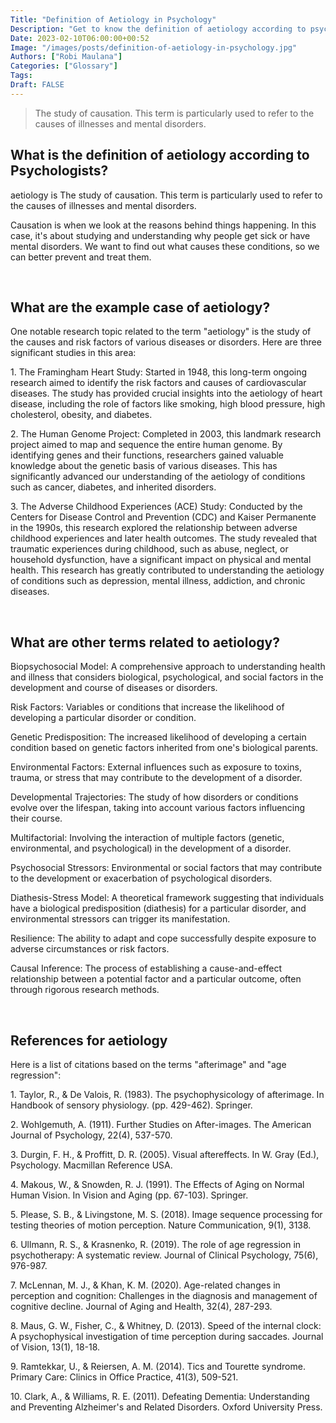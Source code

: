 ```yaml
---
Title: "Definition of Aetiology in Psychology"
Description: "Get to know the definition of aetiology according to psychologists."
Date: 2023-02-10T06:00:00+00:52
Image: "/images/posts/definition-of-aetiology-in-psychology.jpg"
Authors: ["Robi Maulana"]
Categories: ["Glossary"]
Tags: 
Draft: FALSE
---
```





> The study of causation. This term is particularly used to refer to the causes of illnesses and mental disorders.

## What is the definition of aetiology according to Psychologists?

aetiology is The study of causation. This term is particularly used to refer to the causes of illnesses and mental disorders.

Causation is when we look at the reasons behind things happening. In this case, it's about studying and understanding why people get sick or have mental disorders. We want to find out what causes these conditions, so we can better prevent and treat them.

 

## What are the example case of aetiology?

One notable research topic related to the term "aetiology" is the study of the causes and risk factors of various diseases or disorders. Here are three significant studies in this area:

1\. The Framingham Heart Study: Started in 1948, this long-term ongoing research aimed to identify the risk factors and causes of cardiovascular diseases. The study has provided crucial insights into the aetiology of heart disease, including the role of factors like smoking, high blood pressure, high cholesterol, obesity, and diabetes.

2\. The Human Genome Project: Completed in 2003, this landmark research project aimed to map and sequence the entire human genome. By identifying genes and their functions, researchers gained valuable knowledge about the genetic basis of various diseases. This has significantly advanced our understanding of the aetiology of conditions such as cancer, diabetes, and inherited disorders.

3\. The Adverse Childhood Experiences (ACE) Study: Conducted by the Centers for Disease Control and Prevention (CDC) and Kaiser Permanente in the 1990s, this research explored the relationship between adverse childhood experiences and later health outcomes. The study revealed that traumatic experiences during childhood, such as abuse, neglect, or household dysfunction, have a significant impact on physical and mental health. This research has greatly contributed to understanding the aetiology of conditions such as depression, mental illness, addiction, and chronic diseases.

 

## What are other terms related to aetiology?

Biopsychosocial Model: A comprehensive approach to understanding health and illness that considers biological, psychological, and social factors in the development and course of diseases or disorders.

Risk Factors: Variables or conditions that increase the likelihood of developing a particular disorder or condition.

Genetic Predisposition: The increased likelihood of developing a certain condition based on genetic factors inherited from one's biological parents.

Environmental Factors: External influences such as exposure to toxins, trauma, or stress that may contribute to the development of a disorder.

Developmental Trajectories: The study of how disorders or conditions evolve over the lifespan, taking into account various factors influencing their course.

Multifactorial: Involving the interaction of multiple factors (genetic, environmental, and psychological) in the development of a disorder.

Psychosocial Stressors: Environmental or social factors that may contribute to the development or exacerbation of psychological disorders.

Diathesis-Stress Model: A theoretical framework suggesting that individuals have a biological predisposition (diathesis) for a particular disorder, and environmental stressors can trigger its manifestation.

Resilience: The ability to adapt and cope successfully despite exposure to adverse circumstances or risk factors.

Causal Inference: The process of establishing a cause-and-effect relationship between a potential factor and a particular outcome, often through rigorous research methods.

 

## References for aetiology

Here is a list of citations based on the terms "afterimage" and "age regression":

1\. Taylor, R., & De Valois, R. (1983). The psychophysicology of afterimage. In Handbook of sensory physiology. (pp. 429-462). Springer.

2\. Wohlgemuth, A. (1911). Further Studies on After-images. The American Journal of Psychology, 22(4), 537-570.

3\. Durgin, F. H., & Proffitt, D. R. (2005). Visual aftereffects. In W. Gray (Ed.), Psychology. Macmillan Reference USA.

4\. Makous, W., & Snowden, R. J. (1991). The Effects of Aging on Normal Human Vision. In Vision and Aging (pp. 67-103). Springer.

5\. Please, S. B., & Livingstone, M. S. (2018). Image sequence processing for testing theories of motion perception. Nature Communication, 9(1), 3138.

6\. Ullmann, R. S., & Krasnenko, R. (2019). The role of age regression in psychotherapy: A systematic review. Journal of Clinical Psychology, 75(6), 976-987.

7\. McLennan, M. J., & Khan, K. M. (2020). Age-related changes in perception and cognition: Challenges in the diagnosis and management of cognitive decline. Journal of Aging and Health, 32(4), 287-293.

8\. Maus, G. W., Fisher, C., & Whitney, D. (2013). Speed of the internal clock: A psychophysical investigation of time perception during saccades. Journal of Vision, 13(1), 18-18.

9\. Ramtekkar, U., & Reiersen, A. M. (2014). Tics and Tourette syndrome. Primary Care: Clinics in Office Practice, 41(3), 509-521.

10\. Clark, A., & Williams, R. E. (2011). Defeating Dementia: Understanding and Preventing Alzheimer's and Related Disorders. Oxford University Press.
